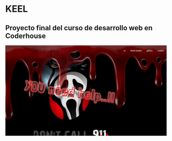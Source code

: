 # KEEL

## Proyecto final del curso de desarrollo web en Coderhouse

![captura del index](/images/capturaDelIndex.jpg)